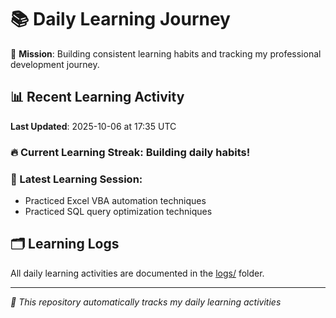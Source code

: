 # 📚 Daily Learning Journey

🎯 **Mission**: Building consistent learning habits and tracking my professional development journey.

## 📊 Recent Learning Activity

**Last Updated**: 2025-10-06 at 17:35 UTC

### 🔥 Current Learning Streak: Building daily habits!

### 📝 Latest Learning Session:
- Practiced Excel VBA automation techniques
- Practiced SQL query optimization techniques

## 🗂️ Learning Logs

All daily learning activities are documented in the [logs/](./logs/) folder.

---
*🤖 This repository automatically tracks my daily learning activities*
